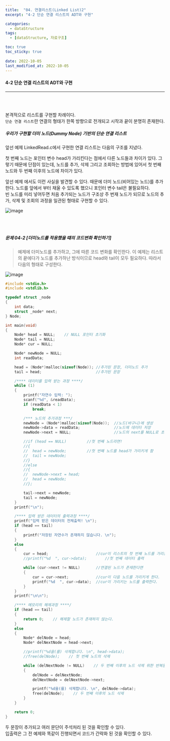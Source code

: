 ```yaml
---
title:  "04. 연결리스트(Linked List)2"
excerpt: "4-2 단순 연결 리스트의 ADT와 구현"

categories:
  - dataStructure
tags:
  - [dataStructure, 자료구조]

toc: true
toc_sticky: true
 
date: 2022-10-05
last_modified_at: 2022-10-05
---
```


#### 4-2 단순 연결 리스트의 ADT와 구현
---
<br>
<br>

본격적으로 리스트를 구현할 차례이다.  
`단순 연결 리스트`란  연결의 형태가 한쪽 방향으로 전개되고 시작과 끝이 분명히 존재한다.  

##### 우리가 구현할 더미 노드(Dummy Node) 기반의 단순 연결 리스트  

앞선 예제 LinkedRead.c에서 구현한 연결 리스트는 다음의 구조를 지녔다.  

첫 번째 노드는 포인터 변수 head가 가리킨다는 점에서 다른 노드들과 차이가 있다. 그렇기 때문에 단점이 있는데, 노드를 추가, 삭제 그리고 조회하는 방법에 있어서 첫 번째 노드와 두 번째 이후의 노드에 차이가 있다.  
 
앞선 예제 에서도 이런 사실을 발견할 수 있다.  때문에 더미 노드(비어있는 노드)를 추가한다. 노드를 앞에서 부터 채울 수 있도록 했으니 포인터 변수 tail은 불필요하다.  
빈 노드를 미리 넣어두면 처음 추가되는 노드가 구조상 주 번재 노드가 되므로 노드의 추가, 삭제 및 조회의 과정을 일관된 형태로 구현할 수 있다.  

![image](https://user-images.githubusercontent.com/106606698/193961433-67c96e32-57a0-4446-b562-8a8e1e2acad8.png)

<br>
<br>

##### 문제 04-2 [더미노드를 적용했을 떄의 코드변화 확인하기]

>예제에 더미노드를 추가하고, 그에 따른 코드 변화를 확인한다. 이 예제는 리스트의 끝에다가 노드를 추가하난 방식이므로 head와 tail이 모두 필요하다. 따라서 다음의 형태로 구성한다. 

![image](https://user-images.githubusercontent.com/106606698/193962951-4e3a7dce-302b-4757-aa87-52764830a639.png)

```c
#include <stdio.h>
#include <stdlib.h>

typedef struct _node
{
	int data;
	struct _node* next;
} Node;

int main(void)
{
	Node* head = NULL;    // NULL 포인터 초기화
	Node* tail = NULL;
	Node* cur = NULL;

	Node* newNode = NULL;
	int readData;

	head = (Node*)malloc(sizeof(Node));	//추가된 문장, 더미노드 추가
	tail = head;						//추가된 문장

	/**** 데이터를 입력 받는 과정 ****/
	while (1)
	{
		printf("자연수 입력: ");
		scanf("%d", &readData);
		if (readData < 1)
			break;

		/*** 노드의 추가과정 ***/
		newNode = (Node*)malloc(sizeof(Node));	//노드(바구니)에 생성
		newNode->data = readData;				//노드에 데이터 저장
		newNode->next = NULL;					//노드의 next를 NULL로 초기화

		//if (head == NULL)			//첫 번째 노드라면!
		//{
		//	head = newNode;			//첫 번째 노드를 head가 가리키게 함
		//	tail = newNode;
		//}
		//else
		//{
		//	newNode->next = head;
		//	head = newNode;
		//};

		tail->next = newNode;
		tail = newNode;
	}
	printf("\n");

	/**** 입력 받은 데이터의 출력과정 ****/
	printf("입력 받은 데이터의 전체출력! \n");
	if (head == tail)
	{
		printf("저장된 자연수가 존재하지 않습니다. \n");
	}
	else
	{
		cur = head;						//cur이 리스트의 첫 번째 노드를 가리킨다.
		//printf("%d  ", cur->data);		//첫 번째 데이터 출력

		while (cur->next != NULL)		//연결된 노드가 존재한다면
		{
			cur = cur->next;			//cur이 다음 노드를 가리키게 한다. 
			printf("%d  ", cur->data);	//cur이 가리키는 노드를 출력한다. 
		}
	}
	printf("\n\n");

	/**** 메모리의 해제과정 ****/
	if (head == tail)
	{
		return 0;    // 해제할 노드가 존재하지 않는다.
	}
	else
	{
		Node* delNode = head;
		Node* delNextNode = head->next;

		//printf("%d을(를) 삭제합니다. \n", head->data);
		//free(delNode);    // 첫 번째 노드의 삭제

		while (delNextNode != NULL)    // 두 번째 이후의 노드 삭제 위한 반복문
		{
			delNode = delNextNode;
			delNextNode = delNextNode->next;

			printf("%d을(를) 삭제합니다. \n", delNode->data);
			free(delNode);    // 두 번째 이후의 노드 삭제
		}
	}

	return 0;
}
```

두 문장이 추가되고 여러 문단이 주석처리 된 것을 확인할 수 있다.  
입출력은 그 전 예제와 똑같이 진행되면서 코드가 간략화 된 것을 확인할 수 있다.  